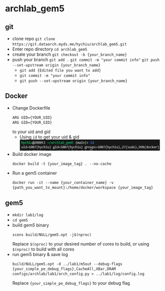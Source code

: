 # archlab_gem5

## git
- clone repo
    `git clone https://git.dataarch.myds.me/hychiu/archlab_gem5.git`
- Enter repo directory
    `cd archlab_gem5`
- create your branch
    `git checkout -b {your_branch_name}`
- push your branch
    `git add .`
    `git commit -m "your commit info"`
    `git push --set-upstream origin {your_branch_name}`
    -  `git add {Edited file you want to add}`
    -  `git commit -m "your commit info"`
    -  `git push --set-upstream origin {your_branch_name}`

## Docker
- Change Dockerfile
    ```Dockerfile=
    ARG UID={YOUR_UID}
    ARG GID={YOUR_GID}
    ```
    to your uid and gid
    - Using `id` to get your uid & gid
    ![](images/image.png)
- Build docker image
    ```
    docker build -t {your_image_tag} . --no-cache
    ```
- Run a gem5 container
    ```
    docker run -it --name {your_container_name} -v {path_you_want_to_mount}:/home/docker/workspace {your_image_tag}
    ```

## gem5
- `mkdir lab1/log`
- `cd gem5`
- build gem5 binary
    ```
    scons build/NULL/gem5.opt -j$(nproc)
    ```
    Replace `$(nproc)` to your desired number of cores to build, or using `$(nproc)` to build with all cores
- run gem5 binary & save log
    ```
    build/NULL/gem5.opt -d ../lab1/m5out --debug-flags {your_simple_pe_debug_flags},CacheAll,XBar,DRAM configs/archlab/lab1/arch_config.py > ../lab1/log/config.log
    ```
    Replace `{your_simple_pe_debug_flags}` to your debug flag
